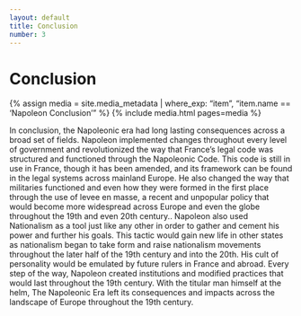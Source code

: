 ```yaml
---
layout: default
title: Conclusion
number: 3
---
```


# Conclusion

{% assign media = site.media_metadata | where_exp: “item”, “item.name == ‘Napoleon Conclusion’” %} {% include media.html pages=media %}


In conclusion, the Napoleonic era had long lasting consequences across a broad set of fields. Napoleon implemented changes throughout every level of government and revolutionized the way that France’s legal code was structured and functioned through the Napoleonic Code. This code is still in use in France, though it has been amended, and its framework can be found in the legal systems across mainland Europe. He also changed the way that militaries functioned and even how they were formed in the first place through the use of levee en masse, a recent and unpopular policy that would become more widespread across Europe and even the globe throughout the 19th and even 20th century.. Napoleon also used Nationalism as a tool just like any other in order to gather and cement his power and further his goals. This tactic would gain new life in other states as nationalism began to take form and raise nationalism movements throughout the later half of the 19th century and into the 20th. His cult of personality would be emulated by future rulers in France and abroad. Every step of the way, Napoleon created institutions and modified practices that would last throughout the 19th century. With the titular man himself at the helm, The Napoleonic Era left its consequences and impacts across the landscape of Europe throughout the 19th century.


